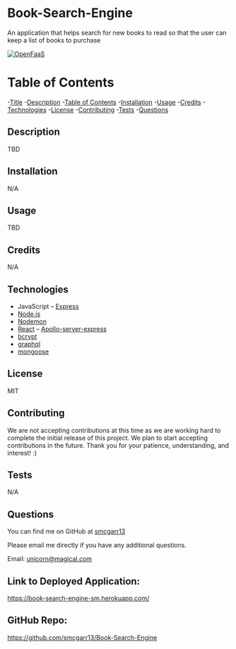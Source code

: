 # Book-Search-Engine
An application that helps search for new books to read so that the user can keep a list of books to purchase

[![OpenFaaS](https://img.shields.io/badge/License-MIT-blue.svg)](https://www.openfaas.com)

# Table of Contents

-[Title](#title)
-[Description](#description)
-[Table of Contents](#table-of-contents)
-[Installation](#installation)
-[Usage](#usage)
-[Credits](#credits)
-[Technologies](#technologies)
-[License](#license)
-[Contributing](#contributing)
-[Tests](#tests)
-[Questions](#questions)

## Description
TBD

## Installation
N/A

## Usage
TBD

## Credits
N/A

## Technologies
- JavaScript
– [Express](https://expressjs.com/)
- [Node.js](https://nodejs.org/en/)
- [Nodemon](https://www.npmjs.com/package/nodemon)
- [React](https://www.npmjs.com/package/react)
– [Apollo-server-express](https://www.npmjs.com/package/apollo-server-express)
- [bcrypt](https://www.npmjs.com/package/bcrypt)
- [graphql](https://www.npmjs.com/package/graphql)
- [mongoose](https://www.npmjs.com/package/graphql)

## License
MIT

## Contributing
We are not accepting contributions at this time as we are working hard to complete the initial release of this project. We plan to start accepting contributions in the future. Thank you for your patience, understanding, and interest! :)

## Tests
N/A

## Questions

You can find me on GitHub at [smcgarr13](https://github.com/smcgarr13)

Please email me directly if you have any additional questions.

Email: unicorn@magical.com

## Link to Deployed Application:
https://book-search-engine-sm.herokuapp.com/

## GitHub Repo:
https://github.com/smcgarr13/Book-Search-Engine